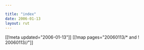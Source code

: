 ```yaml
---

title: "index"
date: 2006-01-13
layout: rut
---
```


[[!meta updated="2006-01-13"]]
[[!map pages="20060113/* and ! 20060113/*/*"]]
